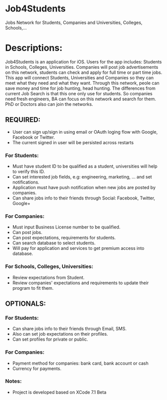 # Job4Students
Jobs Network for Students, Companies and Universities, Colleges, Schools,...

# Descriptions:
Job4Students is an application for iOS. 
Users for the app includes: Students in Schools, Colleges, Universities.
Companies will post job advertisements on this network, students can check and apply for full time or part time jobs.
This app will connect Students, Universities and Companies so they can meet what they need and what they want.
Through this network, peole can save money and time for job hunting, head hunting.
The differences from current Job Search is that this one only use for students. So companies need fresh engineers, BA can focus on this network and search for them. PhD or Doctors also can join the networks.


## REQUIRED:
- User can sign up/sign in using email or OAuth loging flow with Google, Facebook or Twitter.
- The current signed in user will be persisted across restarts

### For Students:
- Must have student ID to be qualified as a student, universities will help to verify this ID.
- Can set interested job fields, e.g: engineering, marketing, ... and set notifications.
- Application must have push notification when new jobs are posted by companies.
- Can share jobs info to their friends through Social: Facebook, Twitter, Google+

### For Companies:
- Must input Business License number to be qualified.
- Can post jobs.
- Can post expectations, requirements for students.
- Can search database to select students.
- Will pay for application and services to get premium access into database.

### For Schools, Colleges, Universities:
- Review expectations from Student.
- Review companies' expectations and requirements to update their program to fit them.

## OPTIONALS:
### For Students: 
- Can share jobs info to their friends through Email, SMS.
- Also can set job expectations on their profiles.
- Can set profiles for private or public.

### For Companies:
- Payment method for companies: bank card, bank account or cash
- Currency for payments.


### Notes:
- Project is developed based on XCode 7.1 Beta

